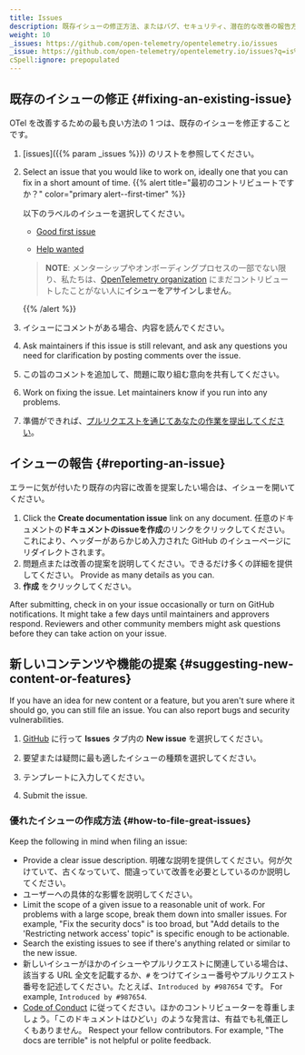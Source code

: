 ```yaml
---
title: Issues
description: 既存イシューの修正方法、またはバグ、セキュリティ、潜在的な改善の報告方法
weight: 10
_issues: https://github.com/open-telemetry/opentelemetry.io/issues
_issue: https://github.com/open-telemetry/opentelemetry.io/issues?q=is%3Aissue+is%3Aopen+sort%3Aupdated-desc+label%3A
cSpell:ignore: prepopulated
---
```


<style>
  /* Force all list to be compact. */
  li > p {
    margin-bottom: 0;
  }

  /* Style "first time" alert */
  .alert--first-timer {
    margin: 0.5rem 0 !important;

    > blockquote {
      margin-top: 1rem;
      margin-bottom: 0;
      border-left-color: var(--bs-warning);
      background-color: var(--bs-danger-bg-subtle);
      > *:last-child {
        margin-bottom: 0;
      }
    }
  }
</style>

## 既存のイシューの修正 {#fixing-an-existing-issue}

OTel を改善するための最も良い方法の 1 つは、既存のイシューを修正することです。

1. [issues]({{% param _issues %}}) のリストを参照してください。

2. Select an issue that you would like to work on, ideally one that you can fix
   in a short amount of time. <a name="first-issue"></a>
   {{% alert title="最初のコントリビュートですか？" color="primary alert--first-timer" %}}

   以下のラベルのイシューを選択してください。

   - [Good first issue](<{{% param _issue %}}%22good+first+issue%22>)

   - [Help wanted](<{{% param _issue %}}%3A%22help+wanted%22>)

   > **NOTE**: メンターシップやオンボーディングプロセスの一部でない限り、私たちは、[OpenTelemetry organization][org] にまだコントリビュートしたことがない人に**イシューをアサインしません**。
   >
   > [org]: https://github.com/open-telemetry

   {{% /alert %}}

3. イシューにコメントがある場合、内容を読んでください。

4. Ask maintainers if this issue is still relevant, and ask any questions you
   need for clarification by posting comments over the issue.

5. この旨のコメントを追加して、問題に取り組む意向を共有してください。

6. Work on fixing the issue. Let maintainers know if you run into any problems.

7. 準備ができれば、[プルリクエストを通じてあなたの作業を提出してください](../pull-requests)。

## イシューの報告 {#reporting-an-issue}

エラーに気が付いたり既存の内容に改善を提案したい場合は、イシューを開いてください。

1. Click the **Create documentation issue** link on any document. 任意のドキュメントの**ドキュメントのissueを作成**のリンクをクリックしてください。これにより、ヘッダーがあらかじめ入力された GitHub のイシューページにリダイレクトされます。
2. 問題点または改善の提案を説明してください。できるだけ多くの詳細を提供してください。 Provide as many details as
   you can.
3. **作成** をクリックしてください。

After submitting, check in on your issue occasionally or turn on GitHub
notifications. It might take a few days until maintainers and approvers respond.
Reviewers and other community members might ask questions before they can take
action on your issue.

## 新しいコンテンツや機能の提案 {#suggesting-new-content-or-features}

If you have an idea for new content or a feature, but you aren't sure where it
should go, you can still file an issue. You can also report bugs and security
vulnerabilities.

1. [GitHub](https://github.com/open-telemetry/opentelemetry.io/issues/new/) に行って **Issues** タブ内の **New issue** を選択してください。

2. 要望または疑問に最も適したイシューの種類を選択してください。

3. テンプレートに入力してください。

4. Submit the issue.

### 優れたイシューの作成方法 {#how-to-file-great-issues}

Keep the following in mind when filing an issue:

- Provide a clear issue description. 明確な説明を提供してください。何が欠けていて、古くなっていて、間違っていて改善を必要としているのか説明してください。
- ユーザーへの具体的な影響を説明してください。
- Limit the scope of a given issue to a reasonable unit of work. For problems
  with a large scope, break them down into smaller issues. For example, "Fix the
  security docs" is too broad, but "Add details to the 'Restricting network
  access' topic" is specific enough to be actionable.
- Search the existing issues to see if there's anything related or similar to
  the new issue.
- 新しいイシューがほかのイシューやプルリクエストに関連している場合は、該当する URL 全文を記載するか、`#` をつけてイシュー番号やプルリクエスト番号を記述してください。たとえば、`Introduced by #987654` です。 For example, `Introduced by #987654`.
- [Code of Conduct](https://github.com/open-telemetry/community/blob/main/code-of-conduct.md) に従ってください。ほかのコントリビューターを尊重しましょう。「このドキュメントはひどい」のような発言は、有益でも礼儀正しくもありません。
  Respect your fellow contributors. For example, "The docs are terrible" is not
  helpful or polite feedback.
